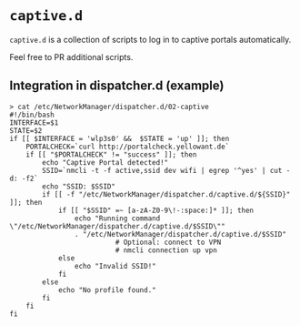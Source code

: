 # ```captive.d```
```captive.d``` is a collection of scripts to log in to captive portals automatically.

Feel free to PR additional scripts.

## Integration in dispatcher.d (example)
```
> cat /etc/NetworkManager/dispatcher.d/02-captive
#!/bin/bash
INTERFACE=$1
STATE=$2
if [[ $INTERFACE = 'wlp3s0' &&  $STATE = 'up' ]]; then
	PORTALCHECK=`curl http://portalcheck.yellowant.de`
	if [[ "$PORTALCHECK" != "success" ]]; then
		echo "Captive Portal detected!"
		SSID=`nmcli -t -f active,ssid dev wifi | egrep '^yes' | cut -d: -f2`
		echo "SSID: $SSID"
		if [[ -f "/etc/NetworkManager/dispatcher.d/captive.d/${SSID}" ]]; then
			if [[ "$SSID" =~ [a-zA-Z0-9\!-:space:]* ]]; then
				echo "Running command \"/etc/NetworkManager/dispatcher.d/captive.d/$SSID\""
				. "/etc/NetworkManager/dispatcher.d/captive.d/$SSID"
              			  # Optional: connect to VPN
              			  # nmcli connection up vpn
			else
				echo "Invalid SSID!"
			fi
		else
			echo "No profile found."
		fi
	fi
fi
```
